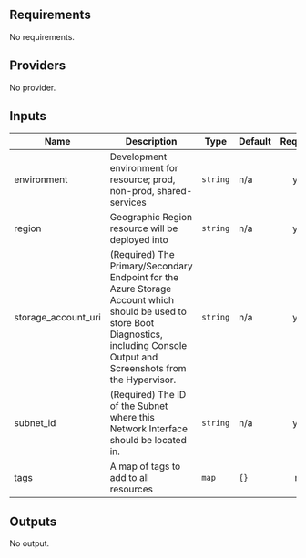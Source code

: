## Requirements

No requirements.

## Providers

No provider.

## Inputs

| Name | Description | Type | Default | Required |
|------|-------------|------|---------|:--------:|
| environment | Development environment for resource; prod, non-prod, shared-services | `string` | n/a | yes |
| region | Geographic Region resource will be deployed into | `string` | n/a | yes |
| storage\_account\_uri | (Required) The Primary/Secondary Endpoint for the Azure Storage Account which should be used to store Boot Diagnostics, including Console Output and Screenshots from the Hypervisor. | `string` | n/a | yes |
| subnet\_id | (Required) The ID of the Subnet where this Network Interface should be located in. | `string` | n/a | yes |
| tags | A map of tags to add to all resources | `map` | `{}` | no |

## Outputs

No output.

